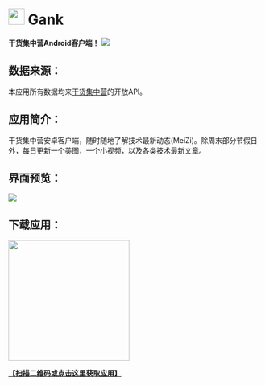 # <img src="http://ww4.sinaimg.cn/large/005Xtdi2jw1f2z87fyupqj3074074glu.jpg" width=32/> Gank
**干货集中营Android客户端！**
![](http://ww1.sinaimg.cn/large/005Xtdi2jw1f2ztnuj83bj30rs0i5tbo.jpg)
## 数据来源：
  本应用所有数据均来[干货集中营](http://gank.io/)的开放API。
## 应用简介：
  干货集中营安卓客户端，随时随地了解技术最新动态(MeiZi)。除周末部分节假日外，每日更新一个美图，一个小视频，以及各类技术最新文章。
## 界面预览：
![](http://ww2.sinaimg.cn/large/005Xtdi2jw1f304pnc0h5j30sg0lcn3p.jpg)
## 下载应用：
<img src="http://ww1.sinaimg.cn/large/005Xtdi2jw1f306z4hhcwj30b40b4ab5.jpg" width=240/>

[**【扫描二维码或点击这里获取应用】**](http://fir.im/GankByGcsSloop)
